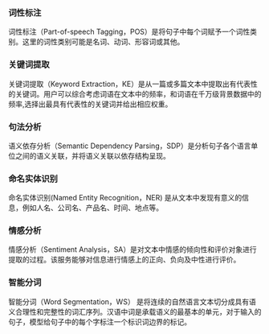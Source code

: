 ### 词性标注

词性标注（Part-of-speech Tagging，POS）是将句子中每个词赋予一个词性类别。这里的词性类别可能是名词、动词、形容词或其他。

### 关键词提取

关键词提取（Keyword Extraction，KE）是从一篇或多篇文本中提取出有代表性的关键词。用户可以综合考虑词语在文本中的频率，和词语在千万级背景数据中的频率,选择出最具有代表性的关键词并给出相应权重。

### 句法分析

语义依存分析（Semantic Dependency Parsing，SDP）是分析句子各个语言单位之间的语义关联，并将语义关联以依存结构呈现。

### 命名实体识别

命名实体识别(Named Entity Recognition，NER) 是从文本中发现有意义的信息，例如人名、公司名、产品名、时间、地点等。

### 情感分析

情感分析（Sentiment Analysis，SA）是对文本中情感的倾向性和评价对象进行提取的过程。该服务能够对信息进行情感上的正向、负向及中性进行评价。

### 智能分词

智能分词（Word Segmentation，WS） 是将连续的自然语言文本切分成具有语义合理性和完整性的词汇序列。汉语中词是承载语义的最基本的单元，对于输入的句子，模型给句子中的每个字标注一个标识词边界的标记。 





